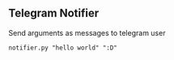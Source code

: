 ## Telegram Notifier

Send arguments as messages to telegram user

    notifier.py "hello world" ":D"
